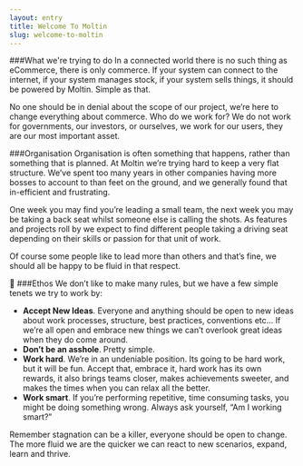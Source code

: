 ```yaml
---
layout: entry
title: Welcome To Moltin
slug: welcome-to-moltin
---
```


###What we're trying to do
In a connected world there is no such thing as eCommerce, there is only commerce. If your system can connect to the internet, if your system manages stock, if your system sells things, it should be powered by Moltin. Simple as that.

No one should be in denial about the scope of our project, we’re here to change everything about commerce.
Who do we work for?
We do not work for governments, our investors, or ourselves, we work for our users, they are our most important asset.

###Organisation
Organisation is often something that happens, rather than something that is planned. At Moltin we’re trying hard to keep a very flat structure. We’ve spent too many years in other companies having more bosses to account to than feet on the ground, and we generally found that in-efficient and frustrating.

One week you may find you’re leading a small team, the next week you may be taking a back seat whilst someone else is calling the shots. As features and projects roll by we expect to find different people taking a driving seat depending on their skills or passion for that unit of work.

Of course some people like to lead more than others and that’s fine, we should all be happy to be fluid in that respect.


###Ethos
We don’t like to make many rules, but we have a few simple tenets we try to work by:

 - **Accept New Ideas**. Everyone and anything should be open to new ideas about work processes, structure, best practices, conventions etc… If we’re all open and embrace new things we can’t overlook great ideas when they do come around.
 - **Don’t be an asshole**. Pretty simple.
 - **Work hard**. We’re in an undeniable position. Its going to be hard work, but it will be fun. Accept that, embrace it, hard work has its own rewards, it also brings teams closer, makes achievements sweeter, and makes the times when you can relax all the better.
 - **Work smart**. If you’re performing repetitive, time consuming tasks, you might be doing something wrong. Always ask yourself, “Am I working smart?”

Remember stagnation can be a killer, everyone should be open to change. The more fluid we are the quicker we can react to new scenarios, expand, learn and thrive.
